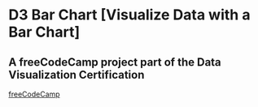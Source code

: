 D3 Bar Chart [Visualize Data with a Bar Chart]
=======
## A freeCodeCamp project part of the Data Visualization Certification

[freeCodeCamp][freeCodeCamp]

  [freeCodeCamp]:https://freeCodeCamp.org